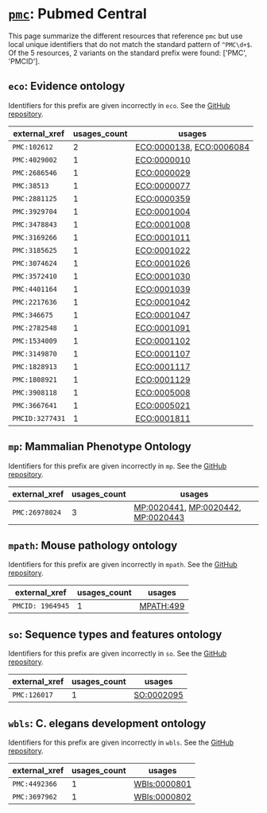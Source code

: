 # [`pmc`](https://bioregistry.io/pmc): Pubmed Central

This page summarize the different resources that reference `pmc`
but use local unique identifiers that do not match the standard pattern of
`^PMC\d+$`. Of the 5 resources,
2 variants on the standard prefix were found: ['PMC', 'PMCID'].

## `eco`: Evidence ontology

Identifiers for this prefix are given incorrectly in `eco`. See the [GitHub repository](https://github.com/evidenceontology/evidenceontology).

| external_xref   |   usages_count | usages                                                                                                               |
|-----------------|----------------|----------------------------------------------------------------------------------------------------------------------|
| `PMC:102612`    |              2 | [ECO:0000138](http://purl.obolibrary.org/obo/ECO_0000138), [ECO:0006084](http://purl.obolibrary.org/obo/ECO_0006084) |
| `PMC:4029002`   |              1 | [ECO:0000010](http://purl.obolibrary.org/obo/ECO_0000010)                                                            |
| `PMC:2686546`   |              1 | [ECO:0000029](http://purl.obolibrary.org/obo/ECO_0000029)                                                            |
| `PMC:38513`     |              1 | [ECO:0000077](http://purl.obolibrary.org/obo/ECO_0000077)                                                            |
| `PMC:2881125`   |              1 | [ECO:0000359](http://purl.obolibrary.org/obo/ECO_0000359)                                                            |
| `PMC:3929704`   |              1 | [ECO:0001004](http://purl.obolibrary.org/obo/ECO_0001004)                                                            |
| `PMC:3478843`   |              1 | [ECO:0001008](http://purl.obolibrary.org/obo/ECO_0001008)                                                            |
| `PMC:3169266`   |              1 | [ECO:0001011](http://purl.obolibrary.org/obo/ECO_0001011)                                                            |
| `PMC:3185625`   |              1 | [ECO:0001022](http://purl.obolibrary.org/obo/ECO_0001022)                                                            |
| `PMC:3074624`   |              1 | [ECO:0001026](http://purl.obolibrary.org/obo/ECO_0001026)                                                            |
| `PMC:3572410`   |              1 | [ECO:0001030](http://purl.obolibrary.org/obo/ECO_0001030)                                                            |
| `PMC:4401164`   |              1 | [ECO:0001039](http://purl.obolibrary.org/obo/ECO_0001039)                                                            |
| `PMC:2217636`   |              1 | [ECO:0001042](http://purl.obolibrary.org/obo/ECO_0001042)                                                            |
| `PMC:346675`    |              1 | [ECO:0001047](http://purl.obolibrary.org/obo/ECO_0001047)                                                            |
| `PMC:2782548`   |              1 | [ECO:0001091](http://purl.obolibrary.org/obo/ECO_0001091)                                                            |
| `PMC:1534009`   |              1 | [ECO:0001102](http://purl.obolibrary.org/obo/ECO_0001102)                                                            |
| `PMC:3149870`   |              1 | [ECO:0001107](http://purl.obolibrary.org/obo/ECO_0001107)                                                            |
| `PMC:1828913`   |              1 | [ECO:0001117](http://purl.obolibrary.org/obo/ECO_0001117)                                                            |
| `PMC:1808921`   |              1 | [ECO:0001129](http://purl.obolibrary.org/obo/ECO_0001129)                                                            |
| `PMC:3908118`   |              1 | [ECO:0005008](http://purl.obolibrary.org/obo/ECO_0005008)                                                            |
| `PMC:3667641`   |              1 | [ECO:0005021](http://purl.obolibrary.org/obo/ECO_0005021)                                                            |
| `PMCID:3277431` |              1 | [ECO:0001811](http://purl.obolibrary.org/obo/ECO_0001811)                                                            |

## `mp`: Mammalian Phenotype Ontology

Identifiers for this prefix are given incorrectly in `mp`. See the [GitHub repository](https://github.com/mgijax/mammalian-phenotype-ontology).

| external_xref   |   usages_count | usages                                                                                                                                                                    |
|-----------------|----------------|---------------------------------------------------------------------------------------------------------------------------------------------------------------------------|
| `PMC:26978024`  |              3 | [MP:0020441](http://purl.obolibrary.org/obo/MP_0020441), [MP:0020442](http://purl.obolibrary.org/obo/MP_0020442), [MP:0020443](http://purl.obolibrary.org/obo/MP_0020443) |

## `mpath`: Mouse pathology ontology

Identifiers for this prefix are given incorrectly in `mpath`. See the [GitHub repository](https://github.com/PaulNSchofield/mpath).

| external_xref    |   usages_count | usages                                                |
|------------------|----------------|-------------------------------------------------------|
| `PMCID: 1964945` |              1 | [MPATH:499](http://purl.obolibrary.org/obo/MPATH_499) |

## `so`: Sequence types and features ontology

Identifiers for this prefix are given incorrectly in `so`. See the [GitHub repository](https://github.com/The-Sequence-Ontology/SO-Ontologies).

| external_xref   |   usages_count | usages                                                  |
|-----------------|----------------|---------------------------------------------------------|
| `PMC:126017`    |              1 | [SO:0002095](http://purl.obolibrary.org/obo/SO_0002095) |

## `wbls`: C. elegans development ontology

Identifiers for this prefix are given incorrectly in `wbls`. See the [GitHub repository](https://github.com/obophenotype/c-elegans-development-ontology).

| external_xref   |   usages_count | usages                                                      |
|-----------------|----------------|-------------------------------------------------------------|
| `PMC:4492366`   |              1 | [WBls:0000801](http://purl.obolibrary.org/obo/WBls_0000801) |
| `PMC:3697962`   |              1 | [WBls:0000802](http://purl.obolibrary.org/obo/WBls_0000802) |

